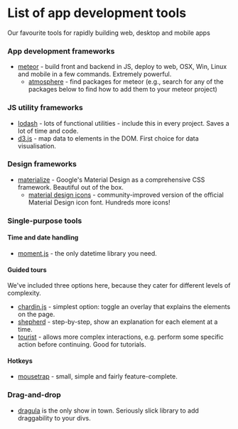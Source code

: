 # List of app development tools

Our favourite tools for rapidly building web, desktop and mobile apps


### App development frameworks

- [meteor](meteor.com) - build front and backend in JS, deploy to web, OSX, Win, Linux and mobile in a few commands. Extremely powerful.
  - [atmosphere](http://atmospherejs.com) - find packages for meteor (e.g., search for any of the packages below to find how to add them to your meteor project)

### JS utility frameworks

- [lodash](https://lodash.com/) - lots of functional utilities - include this in every project. Saves a lot of time and code.
- [d3.js](http://d3js.org/) - map data to elements in the DOM. First choice for data visualisation.

### Design frameworks

- [materialize](http://materializecss.com/) - Google's Material Design as a comprehensive CSS framework. Beautiful out of the box.
  - [material design icons](https://materialdesignicons.com/) - community-improved version of the official Material Design icon font. Hundreds more icons!

### Single-purpose tools

#### Time and date handling

- [moment.js](http://momentjs.com/) - the only datetime library you need.

#### Guided tours

We've included three options here, because they cater for different levels of complexity.

- [chardin.js](http://heelhook.github.io/chardin.js/) - simplest option: toggle an overlay that explains the elements on the page.
- [shepherd](http://github.hubspot.com/shepherd/docs/welcome/) - step-by-step, show an explanation for each element at a time.
- [tourist](http://easelinc.github.io/tourist/) - allows more complex interactions, e.g. perform some specific action before continuing. Good for tutorials.

#### Hotkeys

- [mousetrap](https://github.com/ccampbell/mousetrap) - small, simple and fairly feature-complete.

### Drag-and-drop

- [dragula](http://bevacqua.github.io/dragula/) is the only show in town. Seriously slick library to add draggability to your divs. 
